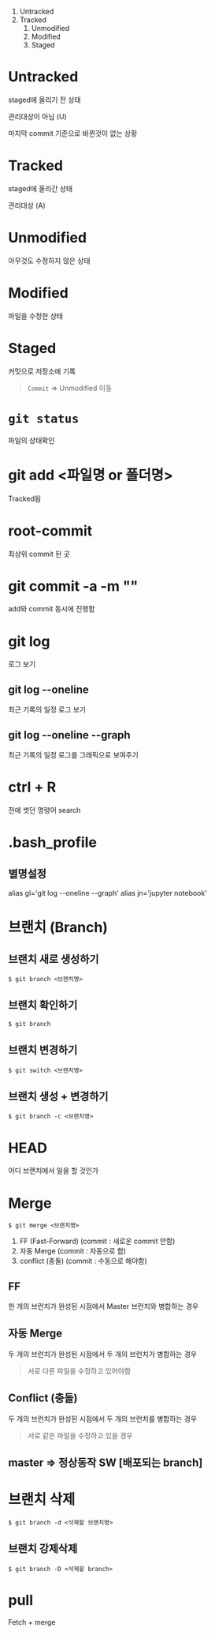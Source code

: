 1. Untracked
2. Tracked
    1. Unmodified
    2. Modified
    3. Staged

# Untracked
staged에 올리기 전 상태

관리대상이 아님 (U)

마지막 commit 기준으로 바뀐것이 없는 상황
# Tracked
staged에 올라간 상태

관리대상 (A)

# Unmodified
아무것도 수정하지 않은 상태

# Modified
파일을 수정한 상태

# Staged
커밋으로 저장소에 기록
> `Commit` => Unmodified 이동

# `git status`
파일의 상태확인

# git add <파일명 or 폴더명>
Tracked됨

# root-commit
최상위 commit 된 곳

# git commit -a -m ""
add와 commit 동시에 진행함

# git log
로그 보기
## git log --oneline
최근 기록의 일정 로그 보기
## git log --oneline --graph
최근 기록의 일정 로그를 그래픽으로 보여주기

# ctrl + R
전에 썻던 명령어 search

# .bash_profile
## 별명설정
alias gl='git log --oneline --graph'
alias jn='jupyter notebook'

# 브랜치 (Branch)
## 브랜치 새로 생성하기
`$ git branch <브랜치명>`
## 브랜치 확인하기
`$ git branch`
## 브랜치 변경하기
`$ git switch <브랜치명>`
## 브랜치 생성 + 변경하기
`$ git branch -c <브랜치명>`

# HEAD
어디 브랜치에서 일을 할 것인가


# Merge
`$ git merge <브랜치명>`
1. FF (Fast-Forward) (commit : 새로운 commit 안함)
2. 자동 Merge (commit : 자동으로 함)
3. conflict (충돌) (commit : 수동으로 해야함)

## FF
한 개의 브런치가 완성된 시점에서 Master 브런치와 병합하는 경우
## 자동 Merge
두 개의 브런치가 완성된 시점에서 두 개의 브런치가 병합하는 경우
> 서로 다른 파일을 수정하고 있어야함
## Conflict (충돌)
두 개의 브런치가 완성된 시점에서 두 개의 브런치를 병합하는 경우
> 서로 같은 파일을 수정하고 있을 경우

## master => 정상동작 SW [배포되는 branch]

# 브랜치 삭제
`$ git branch -d <삭제할 브랜치명>`
## 브랜치 강제삭제
`$ git branch -D <삭제할 branch>`

# pull
Fetch + merge



